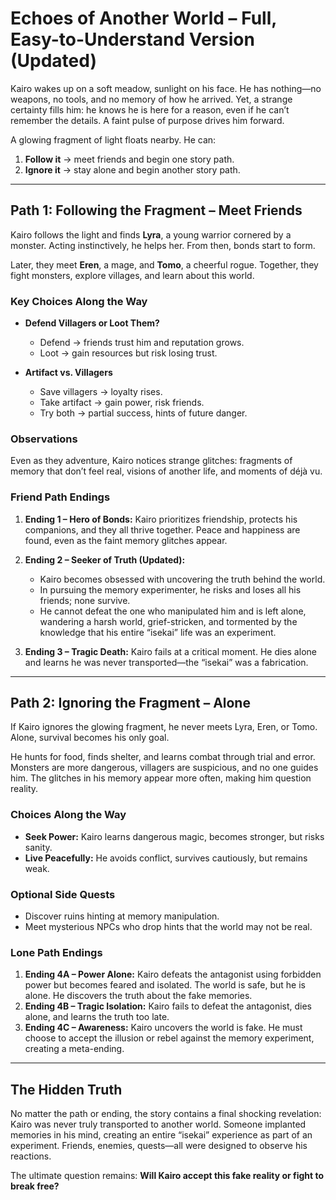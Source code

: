 # **Echoes of Another World – Full, Easy-to-Understand Version (Updated)**

Kairo wakes up on a soft meadow, sunlight on his face. He has nothing—no weapons, no tools, and no memory of how he arrived. Yet, a strange certainty fills him: he knows he is here for a reason, even if he can’t remember the details. A faint pulse of purpose drives him forward.

A glowing fragment of light floats nearby. He can:

1. **Follow it** → meet friends and begin one story path.
2. **Ignore it** → stay alone and begin another story path.

---

## **Path 1: Following the Fragment – Meet Friends**

Kairo follows the light and finds **Lyra**, a young warrior cornered by a monster. Acting instinctively, he helps her. From then, bonds start to form.

Later, they meet **Eren**, a mage, and **Tomo**, a cheerful rogue. Together, they fight monsters, explore villages, and learn about this world.

### **Key Choices Along the Way**

* **Defend Villagers or Loot Them?**

  * Defend → friends trust him and reputation grows.
  * Loot → gain resources but risk losing trust.

* **Artifact vs. Villagers**

  * Save villagers → loyalty rises.
  * Take artifact → gain power, risk friends.
  * Try both → partial success, hints of future danger.

### **Observations**

Even as they adventure, Kairo notices strange glitches: fragments of memory that don’t feel real, visions of another life, and moments of déjà vu.

### **Friend Path Endings**

1. **Ending 1 – Hero of Bonds:** Kairo prioritizes friendship, protects his companions, and they all thrive together. Peace and happiness are found, even as the faint memory glitches appear.

2. **Ending 2 – Seeker of Truth (Updated):**

   * Kairo becomes obsessed with uncovering the truth behind the world.
   * In pursuing the memory experimenter, he risks and loses all his friends; none survive.
   * He cannot defeat the one who manipulated him and is left alone, wandering a harsh world, grief-stricken, and tormented by the knowledge that his entire “isekai” life was an experiment.

3. **Ending 3 – Tragic Death:** Kairo fails at a critical moment. He dies alone and learns he was never transported—the “isekai” was a fabrication.

---

## **Path 2: Ignoring the Fragment – Alone**

If Kairo ignores the glowing fragment, he never meets Lyra, Eren, or Tomo. Alone, survival becomes his only goal.

He hunts for food, finds shelter, and learns combat through trial and error. Monsters are more dangerous, villagers are suspicious, and no one guides him. The glitches in his memory appear more often, making him question reality.

### **Choices Along the Way**

* **Seek Power:** Kairo learns dangerous magic, becomes stronger, but risks sanity.
* **Live Peacefully:** He avoids conflict, survives cautiously, but remains weak.

### **Optional Side Quests**

* Discover ruins hinting at memory manipulation.
* Meet mysterious NPCs who drop hints that the world may not be real.

### **Lone Path Endings**

1. **Ending 4A – Power Alone:** Kairo defeats the antagonist using forbidden power but becomes feared and isolated. The world is safe, but he is alone. He discovers the truth about the fake memories.
2. **Ending 4B – Tragic Isolation:** Kairo fails to defeat the antagonist, dies alone, and learns the truth too late.
3. **Ending 4C – Awareness:** Kairo uncovers the world is fake. He must choose to accept the illusion or rebel against the memory experiment, creating a meta-ending.

---

## **The Hidden Truth**

No matter the path or ending, the story contains a final shocking revelation: Kairo was never truly transported to another world. Someone implanted memories in his mind, creating an entire “isekai” experience as part of an experiment. Friends, enemies, quests—all were designed to observe his reactions.

The ultimate question remains: **Will Kairo accept this fake reality or fight to break free?**

